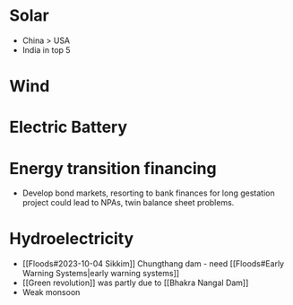 # Solar
- China > USA
- India in top 5
# Wind
# Electric Battery
# Energy transition financing
- Develop bond markets, resorting to bank finances for long gestation project could lead to NPAs, twin balance sheet problems.
# Hydroelectricity
- [[Floods#2023-10-04 Sikkim]] Chungthang dam - need [[Floods#Early Warning Systems|early warning systems]]
- [[Green revolution]] was partly due to [[Bhakra Nangal Dam]]
- Weak monsoon